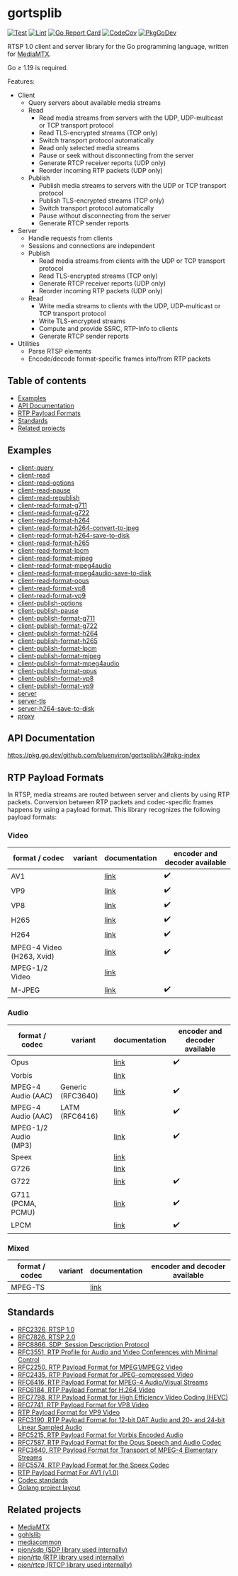 # gortsplib

[![Test](https://github.com/bluenviron/gortsplib/workflows/test/badge.svg)](https://github.com/bluenviron/gortsplib/actions?query=workflow:test)
[![Lint](https://github.com/bluenviron/gortsplib/workflows/lint/badge.svg)](https://github.com/bluenviron/gortsplib/actions?query=workflow:lint)
[![Go Report Card](https://goreportcard.com/badge/github.com/bluenviron/gortsplib)](https://goreportcard.com/report/github.com/bluenviron/gortsplib)
[![CodeCov](https://codecov.io/gh/bluenviron/gortsplib/branch/main/graph/badge.svg)](https://app.codecov.io/gh/bluenviron/gortsplib/branch/main)
[![PkgGoDev](https://pkg.go.dev/badge/github.com/bluenviron/gortsplib/v3)](https://pkg.go.dev/github.com/bluenviron/gortsplib/v3#pkg-index)

RTSP 1.0 client and server library for the Go programming language, written for [MediaMTX](https://github.com/bluenviron/mediamtx).

Go &ge; 1.19 is required.

Features:

* Client
  * Query servers about available media streams
  * Read
    * Read media streams from servers with the UDP, UDP-multicast or TCP transport protocol
    * Read TLS-encrypted streams (TCP only)
    * Switch transport protocol automatically
    * Read only selected media streams
    * Pause or seek without disconnecting from the server
    * Generate RTCP receiver reports (UDP only)
    * Reorder incoming RTP packets (UDP only)
  * Publish
    * Publish media streams to servers with the UDP or TCP transport protocol
    * Publish TLS-encrypted streams (TCP only)
    * Switch transport protocol automatically
    * Pause without disconnecting from the server
    * Generate RTCP sender reports
* Server
  * Handle requests from clients
  * Sessions and connections are independent
  * Publish
    * Read media streams from clients with the UDP or TCP transport protocol
    * Read TLS-encrypted streams (TCP only)
    * Generate RTCP receiver reports (UDP only)
    * Reorder incoming RTP packets (UDP only)
  * Read
    * Write media streams to clients with the UDP, UDP-multicast or TCP transport protocol
    * Write TLS-encrypted streams
    * Compute and provide SSRC, RTP-Info to clients
    * Generate RTCP sender reports
* Utilities
  * Parse RTSP elements
  * Encode/decode format-specific frames into/from RTP packets

## Table of contents

* [Examples](#examples)
* [API Documentation](#api-documentation)
* [RTP Payload Formats](#rtp-payload-formats)
* [Standards](#standards)
* [Related projects](#related-projects)

## Examples

* [client-query](examples/client-query/main.go)
* [client-read](examples/client-read/main.go)
* [client-read-options](examples/client-read-options/main.go)
* [client-read-pause](examples/client-read-pause/main.go)
* [client-read-republish](examples/client-read-republish/main.go)
* [client-read-format-g711](examples/client-read-format-g711/main.go)
* [client-read-format-g722](examples/client-read-format-g722/main.go)
* [client-read-format-h264](examples/client-read-format-h264/main.go)
* [client-read-format-h264-convert-to-jpeg](examples/client-read-format-h264-convert-to-jpeg/main.go)
* [client-read-format-h264-save-to-disk](examples/client-read-format-h264-save-to-disk/main.go)
* [client-read-format-h265](examples/client-read-format-h265/main.go)
* [client-read-format-lpcm](examples/client-read-format-lpcm/main.go)
* [client-read-format-mjpeg](examples/client-read-format-mjpeg/main.go)
* [client-read-format-mpeg4audio](examples/client-read-format-mpeg4audio/main.go)
* [client-read-format-mpeg4audio-save-to-disk](examples/client-read-format-mpeg4audio-save-to-disk/main.go)
* [client-read-format-opus](examples/client-read-format-opus/main.go)
* [client-read-format-vp8](examples/client-read-format-vp8/main.go)
* [client-read-format-vp9](examples/client-read-format-vp9/main.go)
* [client-publish-options](examples/client-publish-options/main.go)
* [client-publish-pause](examples/client-publish-pause/main.go)
* [client-publish-format-g711](examples/client-publish-format-g711/main.go)
* [client-publish-format-g722](examples/client-publish-format-g722/main.go)
* [client-publish-format-h264](examples/client-publish-format-h264/main.go)
* [client-publish-format-h265](examples/client-publish-format-h265/main.go)
* [client-publish-format-lpcm](examples/client-publish-format-lpcm/main.go)
* [client-publish-format-mjpeg](examples/client-publish-format-mjpeg/main.go)
* [client-publish-format-mpeg4audio](examples/client-publish-format-mpeg4audio/main.go)
* [client-publish-format-opus](examples/client-publish-format-opus/main.go)
* [client-publish-format-vp8](examples/client-publish-format-vp8/main.go)
* [client-publish-format-vp9](examples/client-publish-format-vp9/main.go)
* [server](examples/server/main.go)
* [server-tls](examples/server-tls/main.go)
* [server-h264-save-to-disk](examples/server-h264-save-to-disk/main.go)
* [proxy](examples/proxy/main.go)

## API Documentation

https://pkg.go.dev/github.com/bluenviron/gortsplib/v3#pkg-index

## RTP Payload Formats

In RTSP, media streams are routed between server and clients by using RTP packets. Conversion between RTP packets and codec-specific frames happens by using a payload format. This library recognizes the following payload formats:

### Video

|format / codec|variant|documentation|encoder and decoder available|
|--------------|-------|-------------|-----------------------------|
|AV1||[link](https://pkg.go.dev/github.com/bluenviron/gortsplib/v3/pkg/formats#AV1)|:heavy_check_mark:|
|VP9||[link](https://pkg.go.dev/github.com/bluenviron/gortsplib/v3/pkg/formats#VP9)|:heavy_check_mark:|
|VP8||[link](https://pkg.go.dev/github.com/bluenviron/gortsplib/v3/pkg/formats#VP8)|:heavy_check_mark:|
|H265||[link](https://pkg.go.dev/github.com/bluenviron/gortsplib/v3/pkg/formats#H265)|:heavy_check_mark:|
|H264||[link](https://pkg.go.dev/github.com/bluenviron/gortsplib/v3/pkg/formats#H264)|:heavy_check_mark:|
|MPEG-4 Video (H263, Xvid)||[link](https://pkg.go.dev/github.com/bluenviron/gortsplib/v3/pkg/formats#MPEG4VideoES)|:heavy_check_mark:|
|MPEG-1/2 Video||[link](https://pkg.go.dev/github.com/bluenviron/gortsplib/v3/pkg/formats#MPEG1Video)||
|M-JPEG||[link](https://pkg.go.dev/github.com/bluenviron/gortsplib/v3/pkg/formats#MJPEG)|:heavy_check_mark:|

### Audio

|format / codec|variant|documentation|encoder and decoder available|
|--------------|-------|-------------|-----------------------------|
|Opus||[link](https://pkg.go.dev/github.com/bluenviron/gortsplib/v3/pkg/formats#Opus)|:heavy_check_mark:|
|Vorbis||[link](https://pkg.go.dev/github.com/bluenviron/gortsplib/v3/pkg/formats#Vorbis)||
|MPEG-4 Audio (AAC)|Generic (RFC3640)|[link](https://pkg.go.dev/github.com/bluenviron/gortsplib/v3/pkg/formats#MPEG4AudioGeneric)|:heavy_check_mark:|
|MPEG-4 Audio (AAC)|LATM (RFC6416)|[link](https://pkg.go.dev/github.com/bluenviron/gortsplib/v3/pkg/formats#MPEG4AudioLATM)|:heavy_check_mark:|
|MPEG-1/2 Audio (MP3)||[link](https://pkg.go.dev/github.com/bluenviron/gortsplib/v3/pkg/formats#MPEG1Audio)|:heavy_check_mark:|
|Speex||[link](https://pkg.go.dev/github.com/bluenviron/gortsplib/v3/pkg/formats#Speex)||
|G726||[link](https://pkg.go.dev/github.com/bluenviron/gortsplib/v3/pkg/formats#G726)||
|G722||[link](https://pkg.go.dev/github.com/bluenviron/gortsplib/v3/pkg/formats#G722)|:heavy_check_mark:|
|G711 (PCMA, PCMU)||[link](https://pkg.go.dev/github.com/bluenviron/gortsplib/v3/pkg/formats#G711)|:heavy_check_mark:|
|LPCM||[link](https://pkg.go.dev/github.com/bluenviron/gortsplib/v3/pkg/formats#LPCM)|:heavy_check_mark:|

### Mixed

|format / codec|variant|documentation|encoder and decoder available|
|--------------|-------|-------------|-----------------------------|
|MPEG-TS||[link](https://pkg.go.dev/github.com/bluenviron/gortsplib/v3/pkg/formats#MPEGTS)||

## Standards

* [RFC2326, RTSP 1.0](https://datatracker.ietf.org/doc/html/rfc2326)
* [RFC7826, RTSP 2.0](https://datatracker.ietf.org/doc/html/rfc7826)
* [RFC8866, SDP: Session Description Protocol](https://datatracker.ietf.org/doc/html/rfc8866)
* [RFC3551, RTP Profile for Audio and Video Conferences with Minimal Control](https://datatracker.ietf.org/doc/html/rfc3551)
* [RFC2250, RTP Payload Format for MPEG1/MPEG2 Video](https://datatracker.ietf.org/doc/html/rfc2250)
* [RFC2435, RTP Payload Format for JPEG-compressed Video](https://datatracker.ietf.org/doc/html/rfc2435)
* [RFC6416, RTP Payload Format for MPEG-4 Audio/Visual Streams](https://datatracker.ietf.org/doc/html/rfc6416)
* [RFC6184, RTP Payload Format for H.264 Video](https://datatracker.ietf.org/doc/html/rfc6184)
* [RFC7798, RTP Payload Format for High Efficiency Video Coding (HEVC)](https://datatracker.ietf.org/doc/html/rfc7798)
* [RFC7741, RTP Payload Format for VP8 Video](https://datatracker.ietf.org/doc/html/rfc7741)
* [RTP Payload Format for VP9 Video](https://datatracker.ietf.org/doc/html/draft-ietf-payload-vp9-16)
* [RFC3190, RTP Payload Format for 12-bit DAT Audio and 20- and 24-bit Linear Sampled Audio](https://datatracker.ietf.org/doc/html/rfc3190)
* [RFC5215, RTP Payload Format for Vorbis Encoded Audio](https://datatracker.ietf.org/doc/html/rfc5215)
* [RFC7587, RTP Payload Format for the Opus Speech and Audio Codec](https://datatracker.ietf.org/doc/html/rfc7587)
* [RFC3640, RTP Payload Format for Transport of MPEG-4 Elementary Streams](https://datatracker.ietf.org/doc/html/rfc3640)
* [RFC5574, RTP Payload Format for the Speex Codec](https://datatracker.ietf.org/doc/html/rfc5574)
* [RTP Payload Format For AV1 (v1.0)](https://aomediacodec.github.io/av1-rtp-spec/)
* [Codec standards](https://github.com/bluenviron/mediacommon#standards)
* [Golang project layout](https://github.com/golang-standards/project-layout)

## Related projects

* [MediaMTX](https://github.com/bluenviron/mediamtx)
* [gohlslib](https://github.com/bluenviron/gohlslib)
* [mediacommon](https://github.com/bluenviron/mediacommon)
* [pion/sdp (SDP library used internally)](https://github.com/pion/sdp)
* [pion/rtp (RTP library used internally)](https://github.com/pion/rtp)
* [pion/rtcp (RTCP library used internally)](https://github.com/pion/rtcp)

